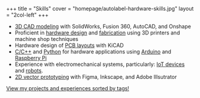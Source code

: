 +++
title = "Skills"
cover = "homepage/autolabel-hardware-skills.jpg"
layout = "2col-left"
+++

- [3D CAD modeling](/tags/3d-design/) with SolidWorks, Fusion 360, AutoCAD, and Onshape
- Proficient in [hardware design](/tags/hardware-design/) and [fabrication](/tags/fabrication/) using 3D printers and machine shop techniques
- Hardware design of [PCB layouts](/tags/pcb-design/) with KiCAD
- [C/C++](/tags/c/c++/) and [Python](/tags/python/) for hardware applications using [Arduino](/tags/arduino/) and [Raspberry Pi](/tags/raspberry-pi/)
- Experience with electromechanical systems, particularly: [IoT devices](/tags/iot-devices/) and [robots](/tags/robotics/).
- [2D vector prototyping](/tags/2d-design/) with Figma, Inkscape, and Adobe Illsutrator

[View my projects and experiences sorted by tags!](/tags)

